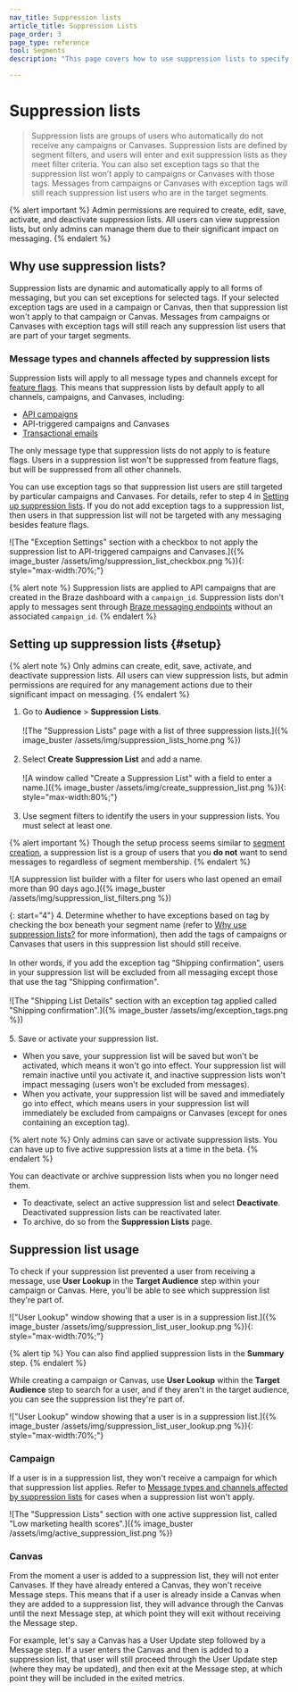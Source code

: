 ```yaml
---
nav_title: Suppression lists
article_title: Suppression Lists
page_order: 3
page_type: reference
tool: Segments
description: "This page covers how to use suppression lists to specify which users should never receive your messages. Admin permissions are required to manage suppression lists."

---
```


# Suppression lists

> Suppression lists are groups of users who automatically do not receive any campaigns or Canvases. Suppression lists are defined by segment filters, and users will enter and exit suppression lists as they meet filter criteria. You can also set exception tags so that the suppression list won’t apply to campaigns or Canvases with those tags. Messages from campaigns or Canvases with exception tags will still reach suppression list users who are in the target segments.

{% alert important %}
Admin permissions are required to create, edit, save, activate, and deactivate suppression lists. All users can view suppression lists, but only admins can manage them due to their significant impact on messaging.
{% endalert %}

## Why use suppression lists?

Suppression lists are dynamic and automatically apply to all forms of messaging, but you can set exceptions for selected tags. If your selected exception tags are used in a campaign or Canvas, then that suppression list won't apply to that campaign or Canvas. Messages from campaigns or Canvases with exception tags will still reach any suppression list users that are part of your target segments.

### Message types and channels affected by suppression lists

Suppression lists will apply to all message types and channels except for [feature flags]({{site.baseurl}}/user_guide/engagement_tools/canvas/canvas_components/feature_flags/). This means that suppression lists by default apply to all channels, campaigns, and Canvases, including:
- [API campaigns]({{site.baseurl}}/api/api_campaigns/)
- API-triggered campaigns and Canvases
- [Transactional emails]({{site.baseurl}}/user_guide/message_building_by_channel/email/transactional_message_api_campaign/)

The only message type that suppression lists do not apply to is feature flags. Users in a suppression list won't be suppressed from feature flags, but will be suppressed from all other channels. 

You can use exception tags so that suppression list users are still targeted by particular campaigns and Canvases. For details, refer to step 4 in [Setting up suppression lists](#setup). If you do not add exception tags to a suppression list, then users in that suppression list will not be targeted with any messaging besides feature flags. 

![The "Exception Settings" section with a checkbox to not apply the suppression list to API-triggered campaigns and Canvases.]({% image_buster /assets/img/suppression_list_checkbox.png %}){: style="max-width:70%;"}

{% alert note %}
Suppression lists are applied to API campaigns that are created in the Braze dashboard with a `campaign_id`. Suppression lists don't apply to messages sent through [Braze messaging endpoints]({{site.baseurl}}/api/endpoints/messaging/) without an associated `campaign_id`. 
{% endalert %}

## Setting up suppression lists {#setup}

{% alert note %}
Only admins can create, edit, save, activate, and deactivate suppression lists. All users can view suppression lists, but admin permissions are required for any management actions due to their significant impact on messaging.
{% endalert %}

1. Go to **Audience** > **Suppression Lists**.<br><br>![The "Suppression Lists" page with a list of three suppression lists.]({% image_buster /assets/img/suppression_lists_home.png %})<br><br>
2. Select **Create Suppression List** and add a name.<br><br>![A window called "Create a Suppression List" with a field to enter a name.]({% image_buster /assets/img/create_suppression_list.png %}){: style="max-width:80%;"}<br><br>
3. Use segment filters to identify the users in your suppression lists. You must select at least one.

{% alert important %}
Though the setup process seems similar to [segment creation]({{site.baseurl}}/user_guide/engagement_tools/segments/creating_a_segment/), a suppression list is a group of users that you **do not** want to send messages to regardless of segment membership.
{% endalert %}

![A suppression list builder with a filter for users who last opened an email more than 90 days ago.]({% image_buster /assets/img/suppression_list_filters.png %})

{: start="4"}
4. Determine whether to have exceptions based on tag by checking the box beneath your segment name (refer to [Why use suppression lists?](#why-use-suppression-lists) for more information), then add the tags of campaigns or Canvases that users in this suppression list should still receive. <br><br>In other words, if you add the exception tag “Shipping confirmation”, users in your suppression list will be excluded from all messaging except those that use the tag “Shipping confirmation".<br><br>![The "Shipping List Details" section with an exception tag applied called "Shipping confirmation".]({% image_buster /assets/img/exception_tags.png %})<br><br>
5. Save or activate your suppression list.
- When you save, your suppression list will be saved but won't be activated, which means it won't go into effect. Your suppression list will remain inactive until you activate it, and inactive suppression lists won't impact messaging (users won't be excluded from messages).
- When you activate, your suppression list will be saved and immediately go into effect, which means users in your suppression list will immediately be excluded from campaigns or Canvases (except for ones containing an exception tag).

{% alert note %}
Only admins can save or activate suppression lists. You can have up to five active suppression lists at a time in the beta.
{% endalert %}

You can deactivate or archive suppression lists when you no longer need them. 
- To deactivate, select an active suppression list and select **Deactivate**. Deactivated suppression lists can be reactivated later.
- To archive, do so from the **Suppression Lists** page.

## Suppression list usage

To check if your suppression list prevented a user from receiving a message, use **User Lookup** in the **Target Audience** step within your campaign or Canvas. Here, you'll be able to see which suppression list they're part of.

!["User Lookup" window showing that a user is in a suppression list.]({% image_buster /assets/img/suppression_list_user_lookup.png %}){: style="max-width:70%;"}

{% alert tip %}
You can also find applied suppression lists in the **Summary** step.
{% endalert %}

While creating a campaign or Canvas, use **User Lookup** within the **Target Audience** step to search for a user, and if they aren't in the target audience, you can see the suppression list they're part of. 

!["User Lookup" window showing that a user is in a suppression list.]({% image_buster /assets/img/suppression_list_user_lookup.png %}){: style="max-width:70%;"}

### Campaign 

If a user is in a suppression list, they won't receive a campaign for which that suppression list applies. Refer to [Message types and channels affected by suppression lists](#message-types-and-channels-affected-by-suppression-lists) for cases when a suppression list won't apply.

![The "Suppression Lists" section with one active suppression list, called "Low marketing health scores".]({% image_buster /assets/img/active_suppression_list.png %})

### Canvas 

From the moment a user is added to a suppression list, they will not enter Canvases. If they have already entered a Canvas, they won't receive Message steps. This means that if a user is already inside a Canvas when they are added to a suppression list, they will advance through the Canvas until the next Message step, at which point they will exit without receiving the Message step. 

For example, let's say a Canvas has a User Update step followed by a Message step. If a user enters the Canvas and then is added to a suppression list, that user will still proceed through the User Update step (where they may be updated), and then exit at the Message step, at which point they will be included in the exited metrics.
